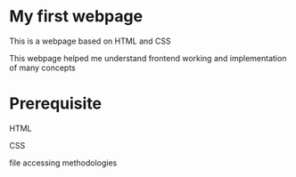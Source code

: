 # My first webpage 

This is a webpage based on HTML and CSS 


This webpage helped me understand frontend working and implementation of many concepts 


# Prerequisite

HTML 

CSS 

file accessing methodologies 
